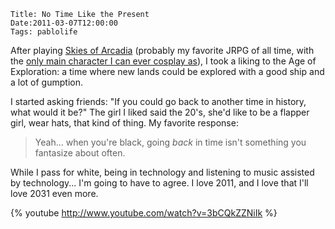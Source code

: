     Title: No Time Like the Present
    Date:2011-03-07T12:00:00
    Tags: pablolife


After playing [Skies of Arcadia][1] (probably my favorite JRPG of all time, with
the [only main character I can ever cosplay as][2]), I took a liking to the Age of
Exploration: a time where new lands could be explored with a good ship and a lot
of gumption.

I started asking friends: "If you could go back to another time in history, what
would it be?"  The girl I liked said the 20's, she'd like to be a flapper girl,
wear hats, that kind of thing.  My favorite response:

> Yeah... when you're black, going *back* in time isn't something you fantasize
> about often.

While I pass for white, being in technology and listening to music assisted by
technology... I'm going to have to agree.  I love 2011, and I love that I'll
love 2031 even more.

{% youtube http://www.youtube.com/watch?v=3bCQkZZNiIk %}

   [1]: http://en.wikipedia.org/wiki/Skies_of_Arcadia 
   [2]: http://skiesofarcadia.wikia.com/index.php?title=Vyse&image=Vyse-jpg
